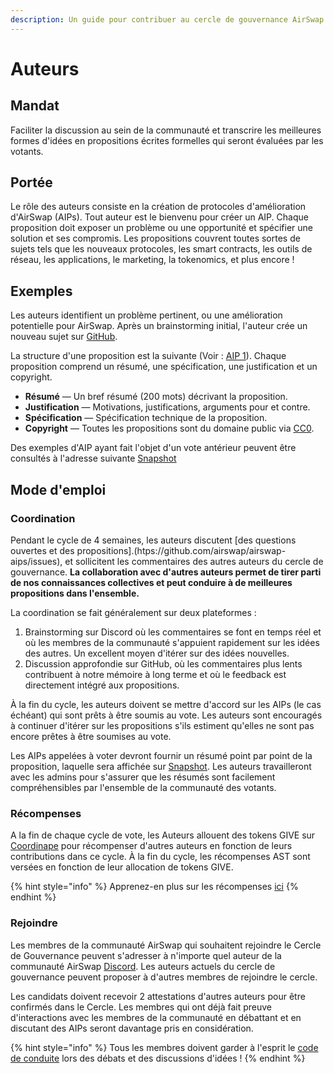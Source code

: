 ```yaml
---
description: Un guide pour contribuer au cercle de gouvernance AirSwap
---
```


# Auteurs

## Mandat

Faciliter la discussion au sein de la communauté et transcrire les meilleures formes d'idées en propositions écrites formelles qui seront évaluées par les votants.

## Portée

Le rôle des auteurs consiste en la création de protocoles d'amélioration d'AirSwap (AIPs). Tout auteur est le bienvenu pour créer un AIP. Chaque proposition doit exposer un problème ou une opportunité et spécifier une solution et ses compromis. Les propositions couvrent toutes sortes de sujets tels que les nouveaux protocoles, les smart contracts, les outils de réseau, les applications, le marketing, la tokenomics, et plus encore !

## Exemples

Les auteurs identifient un problème pertinent, ou une amélioration potentielle pour AirSwap. Après un brainstorming initial, l'auteur crée un nouveau sujet sur [GitHub](https://github.com/airswap/airswap-aips/issues).

La structure d'une proposition est la suivante (Voir : [AIP 1](https://github.com/airswap/airswap-aips/issues/1/31)). Chaque proposition comprend un résumé, une spécification, une justification et un copyright.

* **Résumé** — Un bref résumé (200 mots) décrivant la proposition.
* **Justification** — Motivations, justifications, arguments pour et contre.
* **Spécification** — Spécification technique de la proposition.
* **Copyright** — Toutes les propositions sont du domaine public via [CC0](https://creativecommons.org/publicdomain/zero/1.0/).

Des exemples d'AIP ayant fait l'objet d'un vote antérieur peuvent être consultés à l'adresse suivante [Snapshot](https://snapshot.org/#/vote.airswap.eth)

## Mode d'emploi

### Coordination

Pendant le cycle de 4 semaines, les auteurs discutent [des questions ouvertes et des propositions].(htps://github.com/airswap/airswap-aips/issues), et sollicitent les commentaires des autres auteurs du cercle de gouvernance. **La collaboration avec d'autres auteurs permet de tirer parti de nos connaissances collectives et peut conduire à de meilleures propositions dans l'ensemble.**

La coordination se fait généralement sur deux plateformes :

1. Brainstorming  sur Discord où les commentaires se font en temps réel et où les membres de la communauté s'appuient rapidement sur les idées des autres. Un excellent moyen d'itérer sur des idées nouvelles.
2. Discussion approfondie sur GitHub, où les commentaires plus lents contribuent à notre mémoire à long terme et où le feedback est directement intégré aux propositions.

À la fin du cycle, les auteurs doivent se mettre d'accord sur les AIPs (le cas échéant) qui sont prêts à être soumis au vote. Les auteurs sont encouragés à continuer d'itérer sur les propositions s'ils estiment qu'elles ne sont pas encore prêtes à être soumises au vote.

Les AIPs appelées à voter devront fournir un résumé point par point de la proposition, laquelle sera affichée sur [Snapshot](https://snapshot.org/#/vote.airswap.eth). Les auteurs travailleront avec les admins pour s'assurer que les résumés sont facilement compréhensibles par l'ensemble de la communauté des votants.

### Récompenses

A la fin de chaque cycle de vote, les Auteurs allouent des tokens GIVE sur [Coordinape](https://coordinape.com) pour récompenser d'autres auteurs en fonction de leurs contributions dans ce cycle. À la fin du cycle, les récompenses AST sont versées en fonction de leur allocation de tokens GIVE.

{% hint style="info" %}
Apprenez-en plus sur les récompenses [ici](../community/rewards.md)
{% endhint %}

### Rejoindre

Les membres de la communauté AirSwap qui souhaitent rejoindre le Cercle de Gouvernance peuvent s'adresser à n'importe quel auteur de la communauté AirSwap [Discord](https://chat.airswap.io). Les auteurs actuels du cercle de gouvernance peuvent proposer à d'autres membres de rejoindre le cercle.

Les candidats doivent recevoir 2 attestations d'autres auteurs pour être confirmés dans le Cercle. Les membres qui ont déjà fait preuve d'interactions avec les membres de la communauté en débattant et en discutant des AIPs seront davantage pris en considération.

{% hint style="info" %}
Tous les membres doivent garder à l'esprit le [code de conduite](../community/code-of-conduct.md) lors des débats et des discussions d'idées !
{% endhint %}
